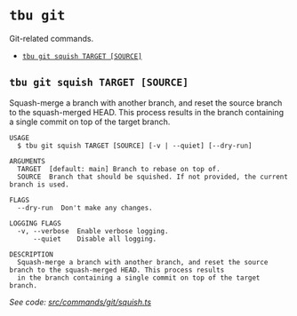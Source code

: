 `tbu git`
=========

Git-related commands.

* [`tbu git squish TARGET [SOURCE]`](#tbu-git-squish-target-source)

## `tbu git squish TARGET [SOURCE]`

Squash-merge a branch with another branch, and reset the source branch to the squash-merged HEAD. This process results in the branch containing a single commit on top of the target branch.

```
USAGE
  $ tbu git squish TARGET [SOURCE] [-v | --quiet] [--dry-run]

ARGUMENTS
  TARGET  [default: main] Branch to rebase on top of.
  SOURCE  Branch that should be squished. If not provided, the current branch is used.

FLAGS
  --dry-run  Don't make any changes.

LOGGING FLAGS
  -v, --verbose  Enable verbose logging.
      --quiet    Disable all logging.

DESCRIPTION
  Squash-merge a branch with another branch, and reset the source branch to the squash-merged HEAD. This process results
  in the branch containing a single commit on top of the target branch.
```

_See code: [src/commands/git/squish.ts](https://github.com/tylerbutler/tools-monorepo/blob/v0.2.1/src/commands/git/squish.ts)_
